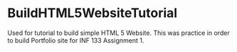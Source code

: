 # BuildHTML5WebsiteTutorial
Used for tutorial to build simple HTML 5 Website. This was practice in order to build Portfolio site for INF 133 Assignment 1.
